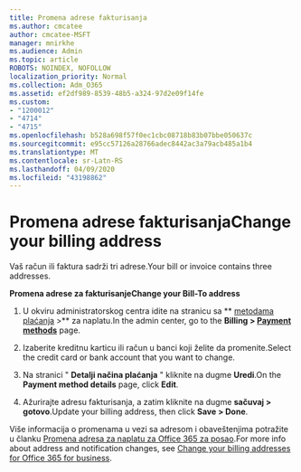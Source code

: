 ```yaml
---
title: Promena adrese fakturisanja
ms.author: cmcatee
author: cmcatee-MSFT
manager: mnirkhe
ms.audience: Admin
ms.topic: article
ROBOTS: NOINDEX, NOFOLLOW
localization_priority: Normal
ms.collection: Adm_O365
ms.assetid: ef2df989-8539-48b5-a324-97d2e09f14fe
ms.custom:
- "1200012"
- "4714"
- "4715"
ms.openlocfilehash: b528a698f57f0ec1cbc08718b83b07bbe050637c
ms.sourcegitcommit: e95cc57126a28766adec8442ac3a79acb485a1b4
ms.translationtype: MT
ms.contentlocale: sr-Latn-RS
ms.lasthandoff: 04/09/2020
ms.locfileid: "43198862"
---
```

# <a name="change-your-billing-address"></a><span data-ttu-id="939ad-102">Promena adrese fakturisanja</span><span class="sxs-lookup"><span data-stu-id="939ad-102">Change your billing address</span></span>

<span data-ttu-id="939ad-103">Vaš račun ili faktura sadrži tri adrese.</span><span class="sxs-lookup"><span data-stu-id="939ad-103">Your bill or invoice contains three addresses.</span></span> 

<span data-ttu-id="939ad-104">**Promena adrese za fakturisanje**</span><span class="sxs-lookup"><span data-stu-id="939ad-104">**Change your Bill-To address**</span></span>

1. <span data-ttu-id="939ad-105">U okviru administratorskog centra idite na stranicu sa \*\* [metodama plaćanja](https://go.microsoft.com/fwlink/p/?linkid=2018806) >\*\* za naplatu.</span><span class="sxs-lookup"><span data-stu-id="939ad-105">In the admin center, go to the **Billing > [Payment methods](https://go.microsoft.com/fwlink/p/?linkid=2018806)** page.</span></span> 

2. <span data-ttu-id="939ad-106">Izaberite kreditnu karticu ili račun u banci koji želite da promenite.</span><span class="sxs-lookup"><span data-stu-id="939ad-106">Select the credit card or bank account that you want to change.</span></span> 

3. <span data-ttu-id="939ad-107">Na stranici " **Detalji načina plaćanja** " kliknite na dugme **Uredi**.</span><span class="sxs-lookup"><span data-stu-id="939ad-107">On the **Payment method details** page, click **Edit**.</span></span> 

4. <span data-ttu-id="939ad-108">Ažurirajte adresu fakturisanja, a zatim kliknite na dugme **sačuvaj > gotovo**.</span><span class="sxs-lookup"><span data-stu-id="939ad-108">Update your billing address, then click **Save > Done**.</span></span> 

<span data-ttu-id="939ad-109">Više informacija o promenama u vezi sa adresom i obaveštenjima potražite u članku [Promena adresa za naplatu za Office 365 za posao](https://docs.microsoft.com/microsoft-365/commerce/billing-and-payments/change-your-billing-addresses?view=o365-worldwide).</span><span class="sxs-lookup"><span data-stu-id="939ad-109">For more info about address and notification changes, see [Change your billing addresses for Office 365 for business](https://docs.microsoft.com/microsoft-365/commerce/billing-and-payments/change-your-billing-addresses?view=o365-worldwide).</span></span> 
